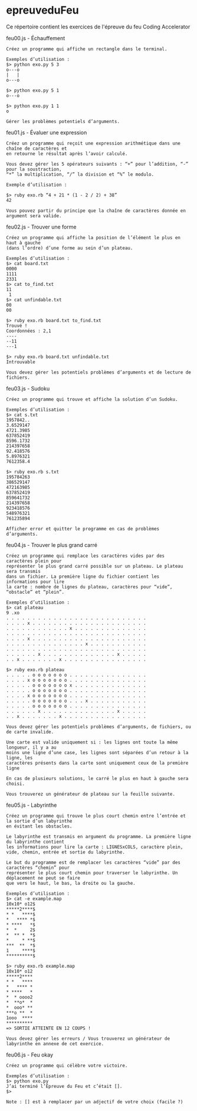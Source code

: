 # epreuveduFeu
Ce répertoire contient les exercices de l'épreuve du feu Coding Accelerator

feu00.js - Échauffement
    
    Créez un programme qui affiche un rectangle dans le terminal.
    
    Exemples d’utilisation :
    $> python exo.py 5 3
    o---o
    |   |
    o---o
    
    $> python exo.py 5 1
    o---o
    
    $> python exo.py 1 1
    o
    
    Gérer les problèmes potentiels d’arguments.


feu01.js - Évaluer une expression

    Créez un programme qui reçoit une expression arithmétique dans une chaîne de caractères et 
    en retourne le résultat après l’avoir calculé.
    
    Vous devez gérer les 5 opérateurs suivants : “+” pour l’addition, “-” pour la soustraction, 
    “*” la multiplication, “/” la division et “%” le modulo.
    
    Exemple d’utilisation :
    
    $> ruby exo.rb “4 + 21 * (1 - 2 / 2) + 38”
    42
    
    Vous pouvez partir du principe que la chaîne de caractères donnée en argument sera valide.


feu02.js - Trouver une forme
    
    Créez un programme qui affiche la position de l’élément le plus en haut à gauche 
    (dans l’ordre) d’une forme au sein d’un plateau.
    
    Exemples d’utilisation :
    $> cat board.txt
    0000
    1111
    2331
    $> cat to_find.txt
    11
     1
    $> cat unfindable.txt
    00
    00
    
    $> ruby exo.rb board.txt to_find.txt
    Trouvé !
    Coordonnées : 2,1
    ----
    --11
    ---1
    
    $> ruby exo.rb board.txt unfindable.txt
    Introuvable
    
    Vous devez gérer les potentiels problèmes d’arguments et de lecture de fichiers.


feu03.js - Sudoku

    Créez un programme qui trouve et affiche la solution d’un Sudoku.
    
    Exemples d’utilisation :
    $> cat s.txt
    1957842..
    3.6529147
    4721.3985
    637852419
    8596.1732
    214397658
    92.418576
    5.8976321
    7612358.4
    
    $> ruby exo.rb s.txt
    195784263
    386529147
    472163985
    637852419
    859641732
    214397658
    923418576
    548976321
    761235894
    
    Afficher error et quitter le programme en cas de problèmes d’arguments.


feu04.js - Trouver le plus grand carré
    
    Créez un programme qui remplace les caractères vides par des caractères plein pour 
    représenter le plus grand carré possible sur un plateau. Le plateau sera transmis 
    dans un fichier. La première ligne du fichier contient les informations pour lire 
    la carte : nombre de lignes du plateau, caractères pour “vide”, “obstacle” et “plein”.
    
    Exemples d’utilisation :
    $> cat plateau
    9 .xo
    . . . . . . . . . . . . . . . . . . . . . . . . . . .
    . . . . x . . . . . . . . . . . . . . . . . . . . . .
    . . . . . . . . . . . . x . . . . . . . . . . . . . .
    . . . . . . . . . . . . . . . . . . . . . . . . . . .
    . . . . x . . . . . . . . . . . . . . . . . . . . . .
    . . . . . . . . . . . . . . . x . . . . . . . . . . .
    . . . . . . . . . . . . . . . . . . . . . . . . . . .
    . . . . . . x . . . . . . . . . . . . . . x . . . . .
    . . x . . . . . . . x . . . . . . . . . . . . . . . .
    
    $> ruby exo.rb plateau
    . . . . . o o o o o o o . . . . . . . . . . . . . . . 
    . . . . x o o o o o o o . . . . . . . . . . . . . . . 
    . . . . . o o o o o o o x . . . . . . . . . . . . . . 
    . . . . . o o o o o o o . . . . . . . . . . . . . . . 
    . . . . x o o o o o o o . . . . . . . . . . . . . . . 
    . . . . . o o o o o o o . . . x . . . . . . . . . . . 
    . . . . . o o o o o o o . . . . . . . . . . . . . . . 
    . . . . . . x . . . . . . . . . . . . . . x . . . . . 
    . . x . . . . . . . x . . . . . . . . . . . . . . . . 
    
    Vous devez gérer les potentiels problèmes d’arguments, de fichiers, ou de carte invalide.
    
    Une carte est valide uniquement si : les lignes ont toute la même longueur, il y a au 
    moins une ligne d’une case, les lignes sont séparées d’un retour à la ligne, les 
    caractères présents dans la carte sont uniquement ceux de la première ligne
    
    En cas de plusieurs solutions, le carré le plus en haut à gauche sera choisi.
    
    Vous trouverez un générateur de plateau sur la feuille suivante.

feu05.js - Labyrinthe
    
    Créez un programme qui trouve le plus court chemin entre l’entrée et la sortie d’un labyrinthe 
    en évitant les obstacles.
    
    Le labyrinthe est transmis en argument du programme. La première ligne du labyrinthe contient 
    les informations pour lire la carte : LIGNESxCOLS, caractère plein, vide, chemin, entrée et sortie du labyrinthe. 
    
    Le but du programme est de remplacer les caractères “vide” par des caractères “chemin” pour 
    représenter le plus court chemin pour traverser le labyrinthe. Un déplacement ne peut se faire 
    que vers le haut, le bas, la droite ou la gauche.
    
    Exemples d’utilisation :
    $> cat -e example.map
    10x10* o12$
    *****2****$
    * *   ****$
    *   **** *$
    * ****   *$
    *  *     2$
    *  ** *  *$
    *     * **$
    ***  **  *$
    1     ****$
    **********$
    
    $> ruby exo.rb example.map
    10x10* o12
    *****2****
    * *   **** 
    *   **** *
    * ****   * 
    *  * oooo2
    *  **o*  *
    *  ooo* **
    ***o **  *
    1ooo  ****
    **********
    => SORTIE ATTEINTE EN 12 COUPS !
    
    Vous devez gérer les erreurs / Vous trouverez un générateur de labyrinthe en annexe de cet exercice.


feu06.js - Feu okay

    Créez un programme qui célèbre votre victoire.
    
    Exemples d’utilisation :
    $> python exo.py
    J’ai terminé l’Épreuve du Feu et c’était [].
    $>
    
    Note : [] est à remplacer par un adjectif de votre choix (facile ?)
